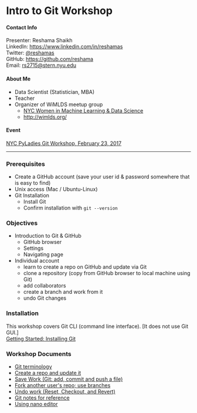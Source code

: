 # Intro to Git Workshop

#### Contact Info
Presenter:  Reshama Shaikh  
LinkedIn:  https://www.linkedin.com/in/reshamas   
Twitter:  [@reshamas](https://twitter.com/reshamas)  
GitHub:  https://github.com/reshama  
Email:   rs2715@stern.nyu.edu  

#### About Me
* Data Scientist (Statistician, MBA)
* Teacher
* Organizer of WiMLDS meetup group
     - [NYC Women in Machine Learning & Data Science](http://www.meetup.com/NYC-Women-in-Machine-Learning-Data-Science/)
     - http://wimlds.org/

#### Event
[NYC PyLadies Git Workshop, February 23, 2017](https://www.meetup.com/NYC-PyLadies/events/237446660/)

---

### Prerequisites
* Create a GitHub account (save your user id & password somewhere that is easy to find)
* Unix access (Mac / Ubuntu-Linux)
* Git Installation
  - Install Git
  - Confirm installation with `git --version`

### Objectives
* Introduction to Git & GitHub
     - GitHub browser
     - Settings
     - Navigating page
* Individual account  
     - learn to create a repo on GitHub and update via Git
     - clone a repository (copy from GitHub browser to local machine using Git)
     - add collaborators 
     - create a branch and work from it
     - undo Git changes

### Installation
This workshop covers Git CLI (command line interface).  [It does not use Git GUI.]  
[Getting Started:  Installing Git](https://git-scm.com/book/en/v2/Getting-Started-Installing-Git)
 
     
### Workshop Documents
- [Git terminology](git_1_intro.md)
- [Create a repo and update it](git_2_create_repo_update.md)
- [Save Work (Git: add, commit and push a file)](git_3_save_changes.md)
- [Fork another user's repo; use branches](git_4_fork_branch.md)
- [Undo work (Reset, Checkout, and Revert)](git_5_undo_work.md)
- [Git notes for reference](git_6_reference_notes.md)
- [Using nano editor](nano_editor.md)
